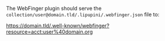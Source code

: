 The WebFinger plugin should serve the `collection/user@domain.tld/.lipupini/.webfinger.json` file to:

https://domain.tld/.well-known/webfinger?resource=acct:user%40domain.org
